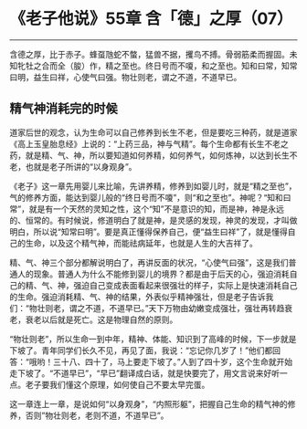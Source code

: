 # 《老子他说》55章 含「德」之厚（07）

------

含德之厚，比于赤子。蜂虿虺蛇不螫，猛兽不据，攫鸟不搏。骨弱筋柔而握固。未知牝牡之合而全（朘）作，精之至也。终日号而不嗄，和之至也。知和曰常，知常曰明，益生曰祥，心使气曰强。物壮则老，谓之不道，不道早已。

## 精气神消耗完的时候

道家后世的观念，认为生命可以自己修养到长生不老，但是要吃三种药，就是道家《高上玉皇胎息经》上说的：“上药三品，神与气精”。每个生命都有长生不老之药，就是精、气、神，所以要知道如何养精，如何养气，如何炼神，以达到长生不老，也就是老子所讲的“以身观身”。

《老子》这一章先用婴儿来比喻，先讲养精，修养到如婴儿时，就是“精之至也”，气的修养方面，能达到婴儿般的“终日号而不嗄”，则“和之至也”。神呢？“知和曰常”，就是有一个天然的灵知之性，这个“知”不是意识的知，而是神，神是永远的、恒常的。有时候说，修道明白了就是神，是灵感的发现，神灵的发现，才叫做明白，所以说“知常曰明”。要是真正懂得保养自己，便“益生曰祥”了，就是懂得自己的生命，以及这个精气神，而能祛病延年，也就是人生的大吉祥了。

精、气、神三个部分都解说明白了，再讲反面的状况，“心使气曰强”，这是我们普通人的现象。普通人为什么不能修到婴儿的境界？都是由于后天的心，强迫消耗自己的精、气、神，强迫自己变成表面看起来很强壮的样子，实际上是快速消耗自己的生命。强迫消耗精、气、神的结果，外表似乎精神强壮，但是老子告诉我们：“物壮则老，谓之不道，不道早已。”天下万物由幼嫩变成强壮，强壮再转趋衰老，衰老以后就是死亡。这是物理自然的原则。

“物壮则老”，所以生命一到中年，精神、体能、知识到了高峰的时候，下一步就是下坡了。青年同学们长久不见，再见了面，我说：“忘记你几岁了！”他们都回答：“哦哟！三十八、四十了，马上要走下坡了。”人到了四十岁，这个生命就开始走下坡了。“不道早已”，“早已”翻译成白话，就是快要完了，用文言说来好听一点。老子要我们懂这个原理，如何使自己不要太早完蛋。

这一章连上一章，是说如何“以身观身”，“内照形躯”，把握自己生命的精气神的修养，否则”物壮则老，老则不道，不道早已”。